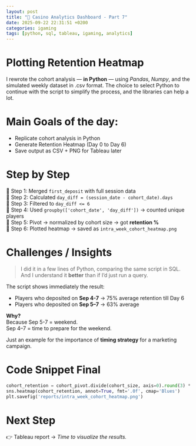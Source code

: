 ```yaml
---
layout: post
title: "🎲 Casino Analytics Dashboard - Part 7"
date: 2025-09-22 22:31:51 +0200
categories: igaming
tags: [python, sql, tableau, igaming, analytics]
---
```


# Plotting Retention Heatmap

I rewrote the cohort analysis — **in Python** — using _Pandas_, _Numpy_, and the simulated weekly dataset in .csv format. The choice to select Python to continue with the script to simplify the process, and the libraries can help a lot.


# Main Goals of the day:

- Replicate cohort analysis in Python  
- Generate Retention Heatmap (Day 0 to Day 6)  
- Save output as CSV + PNG for Tableau later

# Step by Step

📍 Step 1: Merged `first_deposit` with full session data  
📍 Step 2: Calculated `day_diff = (session_date - cohort_date).days`  
📍 Step 3: Filtered to `day_diff <= 6`  
📍 Step 4: Used `groupby(['cohort_date', 'day_diff'])` → counted unique players  
📍 Step 5: Pivot → normalized by cohort size → got **retention %**  
📍 Step 6: Plotted heatmap → saved as `intra_week_cohort_heatmap.png`

# Challenges / Insights

> I did it in a few lines of Python, comparing the same script in SQL.  
> And I understand it **better** than if I’d just run a query.

The script shows immediately the result: 
- Players who deposited on **Sep 4-7** → 75% average retention till Day 6  
- Players who deposited on **Sep 5–7** → 63% average  

**Why?**  
Because Sep 5-7 = weekend.  
Sep 4–7 = time to prepare for the weekend.  


Just an example for the importance of **timing strategy** for a marketing campaign.

# Code Snippet Final

```python
cohort_retention = cohort_pivot.divide(cohort_size, axis=0).round(3) * 100
sns.heatmap(cohort_retention, annot=True, fmt='.0f', cmap='Blues')
plt.savefig('reports/intra_week_cohort_heatmap.png')

```
</pre>

# Next Step
👉 Tableau report → _Time to visualize the results._
